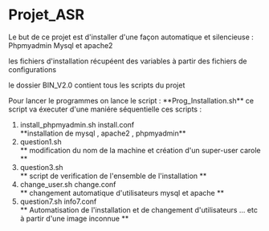 # Projet_ASR
<p> Le but de ce projet est d'installer d'une façon automatique et silencieuse : Phpmyadmin Mysql et apache2 </P> 
<p> les fichiers d'installation récupéent des variables à partir des fichiers de configurations </p> 
<p> le dossier BIN_V2.0 contient tous les scripts du projet</P> 
Pour lancer le programmes on lance le script : **Prog_Installation.sh**  ce script va éxecuter d'une maniére séquentielle ces scripts :
<p>
<ol>
    <li> install_phpmyadmin.sh install.conf </li>  **installation de mysql , apache2 , phpmyadmin** 
    <li> question1.sh </li> ** modification du nom de la machine et création d'un super-user carole **
    <li> question3.sh  </li> ** script de verification de l'ensemble de l'installation **
    <li> change_user.sh change.conf </li> ** changement automatique d'utilisateurs mysql et apache **
    <li> question7.sh info7.conf </li> ** Automatisation de l'installation et de changement d'utilisateurs ... etc à partir d'une image inconnue ** </li>
</ol>
</p>
